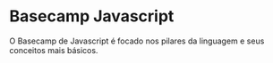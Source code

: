 # Basecamp Javascript

O Basecamp de Javascript é focado nos pilares da linguagem e seus conceitos mais básicos. 